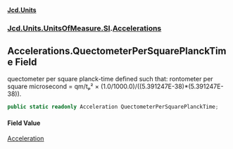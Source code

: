 #### [Jcd.Units](index.md 'index')
### [Jcd.Units.UnitsOfMeasure.SI](Jcd.Units.UnitsOfMeasure.SI.md 'Jcd.Units.UnitsOfMeasure.SI').[Accelerations](Accelerations.md 'Jcd.Units.UnitsOfMeasure.SI.Accelerations')

## Accelerations.QuectometerPerSquarePlanckTime Field

quectometer per square planck-time defined such that: rontometer per square microsecond = qm/tₚ² × (1.0/1000.0)/((5.391247E-38)*(5.391247E-38)).

```csharp
public static readonly Acceleration QuectometerPerSquarePlanckTime;
```

#### Field Value
[Acceleration](Acceleration.md 'Jcd.Units.UnitTypes.Acceleration')